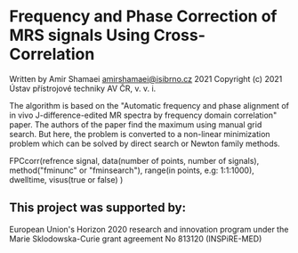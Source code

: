 # Frequency and Phase Correction of MRS signals Using Cross-Correlation
Written by Amir Shamaei amirshamaei@isibrno.cz 2021
Copyright (c) 2021 Ústav přístrojové techniky AV ČR, v. v. i.

The algorithm is based on the "Automatic frequency and phase alignment of in vivo J-difference-edited MR spectra by frequency domain correlation" paper. The authors of the paper find the maximum using manual grid search. But here, the problem is converted to a non-linear minimization problem which can be solved by direct search or Newton family methods.

FPCcorr(refrence signal, data(number of points, number of signals), method("fminunc" or "fminsearch"), range(in points, e.g: 1:1:1000), dwelltime, visus(true or false) )

## This project was supported by:
European Union's Horizon 2020 research and innovation program under the Marie Sklodowska-Curie grant agreement No 813120 (INSPiRE-MED)

